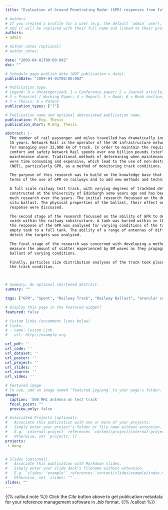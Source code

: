 ```yaml
---
title: "Evaluation of Ground Penetrating Radar (GPR) responses from full-scale model railway track under variable conditions"

# Authors
# If you created a profile for a user (e.g. the default `admin` user), write the username (folder name) here 
# and it will be replaced with their full name and linked to their profile.
authors:
- admin

# Author notes (optional)
# author_notes:

date: "2009-04-01T00:00:00Z"
doi: ""

# Schedule page publish date (NOT publication's date).
publishDate: "2009-04-01T00:00:00Z"

# Publication type.
# Legend: 0 = Uncategorized; 1 = Conference paper; 2 = Journal article;
# 3 = Preprint / Working Paper; 4 = Report; 5 = Book; 6 = Book section;
# 7 = Thesis; 8 = Patent
publication_types: ["7"]

# Publication name and optional abbreviated publication name.
publication: M.Eng. Thesis
publication_short: M.Eng. Thesis

abstract: |-
  The number of rail passenger and miles travelled has dramatically increased over the past 
  15 years. Network Rail is the operator of the UK infrastructure network and is responsible 
  for managing over 32,000 km of track. In order to maintain the required standards of 
  comfort and safety Network Rail spends over one billion pounds (sterling) each year on 
  maintenance alone. Traditional methods of determining when maintenance was required 
  were time consuming and expensive, which lead to the use of non-destructive testing 
  (NDT), particularly GPR, as a method of monitoring track conditions.  

  The purpose of this research was to build on the knowledge base that already exists in 
  terms of the use of GPR on railways and to add new methods and techniques to this. 

  A full scale railway test track, with varying degrees of trackbed deterioration, was 
  constructed at the University of Edinburgh some years ago and has been the source for 
  much research over the years. The initial research focussed on the determination of the in-
  situ ballast. The physical properties of the ballast, their effect on the GPR and the recorder 
  response were discussed. 

  The second stage of the research focussed on the ability of GPR to detect small objects or 
  voids within the railway substructure. A tank was buried within in the substructure and 
  the response of the GPR was analysed for varying conditions of the tank, ranging from an 
  empty tank to a full tank. The ability of a range of antennas of different frequencies to 
  detect the targets was analysed. 

  The final stage of the research was concerned with developing a method that could 
  measure the amount of scatter experienced by EM waves as they propagated through 
  ballast of varying conditions. 

  Finally, particles size distribution analyses of the track took place to accurately confirm 
  the track condition. 



# Summary. An optional shortened abstract.
summary: ""

tags: ["GPR", "Spent", "Railway Track", "Railway Ballast", "Granular solid", "Fines"]

# Display this page in the Featured widget?
featured: false

# Custom links (uncomment lines below)
# links:
# - name: Custom Link
#   url: http://example.org

url_pdf: ''
url_code: ''
url_dataset: ''
url_poster: ''
url_project: ''
url_slides: ''
url_source: ''
url_video: ''

# Featured image
# To use, add an image named `featured.jpg/png` to your page's folder. 
image:
  caption: '500 MHz antenna on test track'
  focal_point: ""
  preview_only: false

# Associated Projects (optional).
#   Associate this publication with one or more of your projects.
#   Simply enter your project's folder or file name without extension.
#   E.g. `internal-project` references `content/project/internal-project/index.md`.
#   Otherwise, set `projects: []`.
projects: 
 - meng


# Slides (optional).
#   Associate this publication with Markdown slides.
#   Simply enter your slide deck's filename without extension.
#   E.g. `slides: "example"` references `content/slides/example/index.md`.
#   Otherwise, set `slides: ""`.
slides: ""
---
```


{{% callout note %}}
Click the *Cite* button above to get publication metadata for your reference management software in *.bib* format.
{{% /callout %}}
